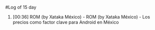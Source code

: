 #Log of 15 day

1. [00:36] ROM (by Xataka México) - ROM (by Xataka México) - Los precios como factor clave para Android en México
